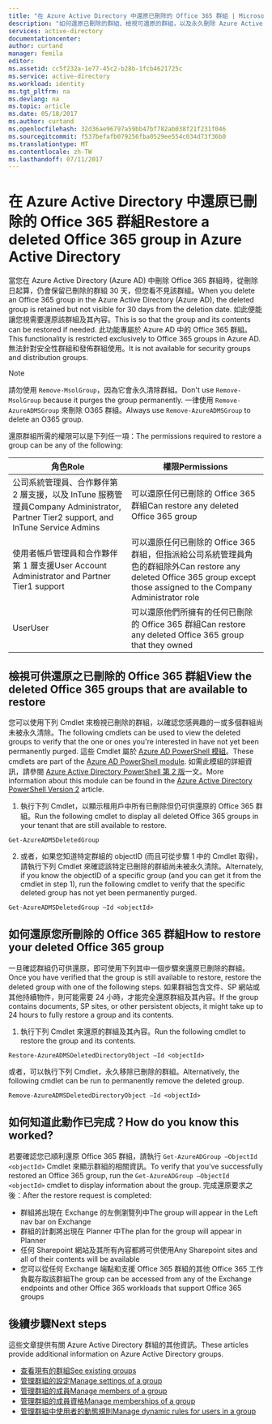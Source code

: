 ```yaml
---
title: "在 Azure Active Directory 中還原已刪除的 Office 365 群組 | Microsoft Docs"
description: "如何還原已刪除的群組、檢視可還原的群組，以及永久刪除 Azure Active Directory 中的群組"
services: active-directory
documentationcenter: 
author: curtand
manager: femila
editor: 
ms.assetid: cc5f232a-1e77-45c2-b28b-1fcb4621725c
ms.service: active-directory
ms.workload: identity
ms.tgt_pltfrm: na
ms.devlang: na
ms.topic: article
ms.date: 05/18/2017
ms.author: curtand
ms.openlocfilehash: 32d36ae96797a59bb47bf782ab038f21f231f046
ms.sourcegitcommit: f537befafb079256fba0529ee554c034d73f36b0
ms.translationtype: MT
ms.contentlocale: zh-TW
ms.lasthandoff: 07/11/2017
---
```

# <a name="restore-a-deleted-office-365-group-in-azure-active-directory"></a><span data-ttu-id="cdfc0-103">在 Azure Active Directory 中還原已刪除的 Office 365 群組</span><span class="sxs-lookup"><span data-stu-id="cdfc0-103">Restore a deleted Office 365 group in Azure Active Directory</span></span>

<span data-ttu-id="cdfc0-104">當您在 Azure Active Directory (Azure AD) 中刪除 Office 365 群組時，從刪除日起算，仍會保留已刪除的群組 30 天，但您看不見該群組。</span><span class="sxs-lookup"><span data-stu-id="cdfc0-104">When you delete an Office 365 group in the Azure Active Directory (Azure AD), the deleted group is retained but not visible for 30 days from the deletion date.</span></span> <span data-ttu-id="cdfc0-105">如此便能讓您視需要還原該群組及其內容。</span><span class="sxs-lookup"><span data-stu-id="cdfc0-105">This is so that the group and its contents can be restored if needed.</span></span> <span data-ttu-id="cdfc0-106">此功能專屬於 Azure AD 中的 Office 365 群組。</span><span class="sxs-lookup"><span data-stu-id="cdfc0-106">This functionality is restricted exclusively to Office 365 groups in Azure AD.</span></span> <span data-ttu-id="cdfc0-107">無法針對安全性群組和發佈群組使用。</span><span class="sxs-lookup"><span data-stu-id="cdfc0-107">It is not available for security groups and distribution groups.</span></span>

> [!NOTE] 
> <span data-ttu-id="cdfc0-108">請勿使用 `Remove-MsolGroup`，因為它會永久清除群組。</span><span class="sxs-lookup"><span data-stu-id="cdfc0-108">Don't use `Remove-MsolGroup` because it purges the group permanently.</span></span> <span data-ttu-id="cdfc0-109">一律使用 `Remove-AzureADMSGroup` 來刪除 O365 群組。</span><span class="sxs-lookup"><span data-stu-id="cdfc0-109">Always use `Remove-AzureADMSGroup` to delete an O365 group.</span></span> 

<span data-ttu-id="cdfc0-110">還原群組所需的權限可以是下列任一項：</span><span class="sxs-lookup"><span data-stu-id="cdfc0-110">The permissions required to restore a group can be any of the following:</span></span>

<span data-ttu-id="cdfc0-111">角色</span><span class="sxs-lookup"><span data-stu-id="cdfc0-111">Role</span></span>  | <span data-ttu-id="cdfc0-112">權限</span><span class="sxs-lookup"><span data-stu-id="cdfc0-112">Permissions</span></span> 
--------- | ---------
<span data-ttu-id="cdfc0-113">公司系統管理員、合作夥伴第 2 層支援，以及 InTune 服務管理員</span><span class="sxs-lookup"><span data-stu-id="cdfc0-113">Company Administrator, Partner Tier2 support, and InTune Service Admins</span></span> | <span data-ttu-id="cdfc0-114">可以還原任何已刪除的 Office 365 群組</span><span class="sxs-lookup"><span data-stu-id="cdfc0-114">Can restore any deleted Office 365 group</span></span> 
<span data-ttu-id="cdfc0-115">使用者帳戶管理員和合作夥伴第 1 層支援</span><span class="sxs-lookup"><span data-stu-id="cdfc0-115">User Account Administrator and Partner Tier1 support</span></span> | <span data-ttu-id="cdfc0-116">可以還原任何已刪除的 Office 365 群組，但指派給公司系統管理員角色的群組除外</span><span class="sxs-lookup"><span data-stu-id="cdfc0-116">Can restore any deleted Office 365 group except those assigned to the Company Administrator role</span></span> 
<span data-ttu-id="cdfc0-117">User</span><span class="sxs-lookup"><span data-stu-id="cdfc0-117">User</span></span> | <span data-ttu-id="cdfc0-118">可以還原他們所擁有的任何已刪除的 Office 365 群組</span><span class="sxs-lookup"><span data-stu-id="cdfc0-118">Can restore any deleted Office 365 group that they owned</span></span> 


## <a name="view-the-deleted-office-365-groups-that-are-available-to-restore"></a><span data-ttu-id="cdfc0-119">檢視可供還原之已刪除的 Office 365 群組</span><span class="sxs-lookup"><span data-stu-id="cdfc0-119">View the deleted Office 365 groups that are available to restore</span></span>
<span data-ttu-id="cdfc0-120">您可以使用下列 Cmdlet 來檢視已刪除的群組，以確認您感興趣的一或多個群組尚未被永久清除。</span><span class="sxs-lookup"><span data-stu-id="cdfc0-120">The following cmdlets can be used to view the deleted groups to verify that the one or ones you're interested in have not yet been permanently purged.</span></span> <span data-ttu-id="cdfc0-121">這些 Cmdlet 屬於 [Azure AD PowerShell 模組](https://www.powershellgallery.com/packages/AzureAD/)。</span><span class="sxs-lookup"><span data-stu-id="cdfc0-121">These cmdlets are part of the [Azure AD PowerShell module](https://www.powershellgallery.com/packages/AzureAD/).</span></span> <span data-ttu-id="cdfc0-122">如需此模組的詳細資訊，請參閱 [Azure Active Directory PowerShell 第 2 版](/powershell/azure/install-adv2?view=azureadps-2.0)一文。</span><span class="sxs-lookup"><span data-stu-id="cdfc0-122">More information about this module can be found in the [Azure Active Directory PowerShell Version 2](/powershell/azure/install-adv2?view=azureadps-2.0) article.</span></span>

1.  <span data-ttu-id="cdfc0-123">執行下列 Cmdlet，以顯示租用戶中所有已刪除但仍可供還原的 Office 365 群組。</span><span class="sxs-lookup"><span data-stu-id="cdfc0-123">Run the following cmdlet to display all deleted Office 365 groups in your tenant that are still available to restore.</span></span>
  ```
  Get-AzureADMSDeletedGroup
  ```

2.  <span data-ttu-id="cdfc0-124">或者，如果您知道特定群組的 objectID (而且可從步驟 1 中的 Cmdlet 取得)，請執行下列 Cmdlet 來確認該特定已刪除的群組尚未被永久清除。</span><span class="sxs-lookup"><span data-stu-id="cdfc0-124">Alternately, if you know the objectID of a specific group (and you can get it from the cmdlet in step 1), run the following cmdlet to verify that the specific deleted group has not yet been permanently purged.</span></span>
  ```
  Get-AzureADMSDeletedGroup –Id <objectId>
  ```



## <a name="how-to-restore-your-deleted-office-365-group"></a><span data-ttu-id="cdfc0-125">如何還原您所刪除的 Office 365 群組</span><span class="sxs-lookup"><span data-stu-id="cdfc0-125">How to restore your deleted Office 365 group</span></span>
<span data-ttu-id="cdfc0-126">一旦確認群組仍可供還原，即可使用下列其中一個步驟來還原已刪除的群組。</span><span class="sxs-lookup"><span data-stu-id="cdfc0-126">Once you have verified that the group is still available to restore, restore the deleted group with one of the following steps.</span></span> <span data-ttu-id="cdfc0-127">如果群組包含文件、SP 網站或其他持續物件，則可能需要 24 小時，才能完全還原群組及其內容。</span><span class="sxs-lookup"><span data-stu-id="cdfc0-127">If the group contains documents, SP sites, or other persistent objects, it might take up to 24 hours to fully restore a group and its contents.</span></span>

1.  <span data-ttu-id="cdfc0-128">執行下列 Cmdlet 來還原的群組及其內容。</span><span class="sxs-lookup"><span data-stu-id="cdfc0-128">Run the following cmdlet to restore the group and its contents.</span></span>
  
  ```
  Restore-AzureADMSDeletedDirectoryObject –Id <objectId>
  ``` 

<span data-ttu-id="cdfc0-129">或者，可以執行下列 Cmdlet，永久移除已刪除的群組。</span><span class="sxs-lookup"><span data-stu-id="cdfc0-129">Alternatively, the following cmdlet can be run to permanently remove the deleted group.</span></span>
  ```
  Remove-AzureADMSDeletedDirectoryObject –Id <objectId>
  ```

## <a name="how-do-you-know-this-worked"></a><span data-ttu-id="cdfc0-130">如何知道此動作已完成？</span><span class="sxs-lookup"><span data-stu-id="cdfc0-130">How do you know this worked?</span></span>
<span data-ttu-id="cdfc0-131">若要確認您已順利還原 Office 365 群組，請執行 `Get-AzureADGroup –ObjectId <objectId>` Cmdlet 來顯示群組的相關資訊。</span><span class="sxs-lookup"><span data-stu-id="cdfc0-131">To verify that you’ve successfully restored an Office 365 group, run the `Get-AzureADGroup –ObjectId <objectId>` cmdlet to display information about the group.</span></span> <span data-ttu-id="cdfc0-132">完成還原要求之後：</span><span class="sxs-lookup"><span data-stu-id="cdfc0-132">After the restore request is completed:</span></span>
- <span data-ttu-id="cdfc0-133">群組將出現在 Exchange 的左側瀏覽列中</span><span class="sxs-lookup"><span data-stu-id="cdfc0-133">The group will appear in the Left nav bar on Exchange</span></span>
- <span data-ttu-id="cdfc0-134">群組的計劃將出現在 Planner 中</span><span class="sxs-lookup"><span data-stu-id="cdfc0-134">The plan for the group will appear in Planner</span></span>
- <span data-ttu-id="cdfc0-135">任何 Sharepoint 網站及其所有內容都將可供使用</span><span class="sxs-lookup"><span data-stu-id="cdfc0-135">Any Sharepoint sites and all of their contents will be available</span></span>
- <span data-ttu-id="cdfc0-136">您可以從任何 Exchange 端點和支援 Office 365 群組的其他 Office 365 工作負載存取該群組</span><span class="sxs-lookup"><span data-stu-id="cdfc0-136">The group can be accessed from any of the Exchange endpoints and other Office 365 workloads that support Office 365 groups</span></span>


## <a name="next-steps"></a><span data-ttu-id="cdfc0-137">後續步驟</span><span class="sxs-lookup"><span data-stu-id="cdfc0-137">Next steps</span></span>
<span data-ttu-id="cdfc0-138">這些文章提供有關 Azure Active Directory 群組的其他資訊。</span><span class="sxs-lookup"><span data-stu-id="cdfc0-138">These articles provide additional information on Azure Active Directory groups.</span></span>

* [<span data-ttu-id="cdfc0-139">查看現有的群組</span><span class="sxs-lookup"><span data-stu-id="cdfc0-139">See existing groups</span></span>](active-directory-groups-view-azure-portal.md)
* [<span data-ttu-id="cdfc0-140">管理群組的設定</span><span class="sxs-lookup"><span data-stu-id="cdfc0-140">Manage settings of a group</span></span>](active-directory-groups-settings-azure-portal.md)
* [<span data-ttu-id="cdfc0-141">管理群組的成員</span><span class="sxs-lookup"><span data-stu-id="cdfc0-141">Manage members of a group</span></span>](active-directory-groups-members-azure-portal.md)
* [<span data-ttu-id="cdfc0-142">管理群組的成員資格</span><span class="sxs-lookup"><span data-stu-id="cdfc0-142">Manage memberships of a group</span></span>](active-directory-groups-membership-azure-portal.md)
* [<span data-ttu-id="cdfc0-143">管理群組中使用者的動態規則</span><span class="sxs-lookup"><span data-stu-id="cdfc0-143">Manage dynamic rules for users in a group</span></span>](active-directory-groups-dynamic-membership-azure-portal.md)
